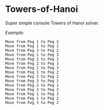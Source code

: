 # Towers-of-Hanoi
Super simple console Towers of Hanoi solver.

*Example:*

```
Move from Peg 1 to Peg 3
Move from Peg 1 to Peg 2
Move from Peg 3 to Peg 2
Move from Peg 1 to Peg 3
Move from Peg 2 to Peg 1
Move from Peg 2 to Peg 3
Move from Peg 1 to Peg 3
Move from Peg 1 to Peg 2
Move from Peg 3 to Peg 2
Move from Peg 3 to Peg 1
Move from Peg 2 to Peg 1
Move from Peg 3 to Peg 2
Move from Peg 1 to Peg 3
Move from Peg 1 to Peg 2
Move from Peg 3 to Peg 2
```
